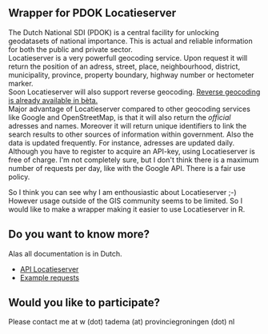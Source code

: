 
## Wrapper for PDOK Locatieserver
The Dutch National SDI (PDOK) is a central facility for unlocking geodatasets of national importance. This is actual and reliable information for both the public and private sector.    
Locatieserver is a very powerfull geocoding service. Upon request it will return the position of an adress, street, place, neighbourhood, district, municipality, province, property boundary, highway number or hectometer marker.    
Soon Locatieserver will also support reverse geocoding. [Reverse geocoding is already available in bèta.](https://forum.pdok.nl/t/nieuw-reverse-geocoder-api-beschikbaar-om-te-testen-pdok-locatieserver/1544)    
Major advantage of Locatieserver compared to other geocoding services like Google and OpenStreetMap, is that it will also return the *official* adresses and names. Moreover it will return unique identifiers to link the search results to other sources of information within government. Also the data is updated frequently. For instance, adresses are updated daily.    
Although you have to register to acquire an API-key, using Locatieserver is free of charge. I'm not completely sure, but I don't think there is a maximum number of requests per day, like with the Google API. There is a fair use policy.    

So I think you can see why I am enthousiastic about Locatieserver ;-) However usage outside of the GIS community seems to be limited. So I would like to make a wrapper making it easier to use Locatieserver in R.     

## Do you want to know more?
Alas all documentation is in Dutch.
- [API Locatieserver](https://github.com/PDOK/locatieserver/wiki/API-Locatieserver)
- [Example requests](https://github.com/PDOK/locatieserver/wiki/Zoekvoorbeelden-Locatieserver)

## Would you like to participate?
Please contact me at w (dot) tadema (at) provinciegroningen (dot) nl
